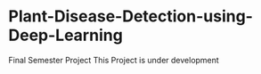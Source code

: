 # Plant-Disease-Detection-using-Deep-Learning

Final Semester Project
This Project is under development
